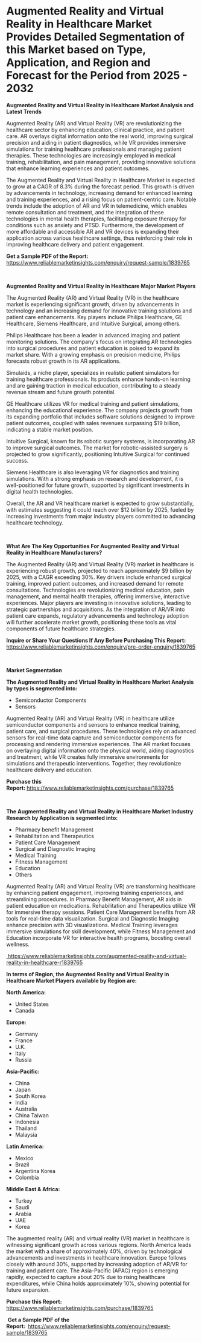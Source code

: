 <p><h1>Augmented Reality and Virtual Reality in Healthcare Market Provides Detailed Segmentation of this Market based on Type, Application, and Region and Forecast for the Period from 2025 - 2032</h1></p><p><strong>Augmented Reality and Virtual Reality in Healthcare Market Analysis and Latest Trends</strong></p>
<p><p>Augmented Reality (AR) and Virtual Reality (VR) are revolutionizing the healthcare sector by enhancing education, clinical practice, and patient care. AR overlays digital information onto the real world, improving surgical precision and aiding in patient diagnostics, while VR provides immersive simulations for training healthcare professionals and managing patient therapies. These technologies are increasingly employed in medical training, rehabilitation, and pain management, providing innovative solutions that enhance learning experiences and patient outcomes. </p><p>The Augmented Reality and Virtual Reality in Healthcare Market is expected to grow at a CAGR of 8.3% during the forecast period. This growth is driven by advancements in technology, increasing demand for enhanced learning and training experiences, and a rising focus on patient-centric care. Notable trends include the adoption of AR and VR in telemedicine, which enables remote consultation and treatment, and the integration of these technologies in mental health therapies, facilitating exposure therapy for conditions such as anxiety and PTSD. Furthermore, the development of more affordable and accessible AR and VR devices is expanding their application across various healthcare settings, thus reinforcing their role in improving healthcare delivery and patient engagement.</p></p>
<p><strong>Get a Sample PDF of the Report:&nbsp;</strong> <a href="https://www.reliablemarketinsights.com/enquiry/request-sample/1839765?utm_campaign=3267&utm_medium=2&utm_source=Github&utm_content=ia&utm_term=13042025&utm_id=augmented-reality-and-virtual-reality-in-healthcare">https://www.reliablemarketinsights.com/enquiry/request-sample/1839765</a></p>
<p>&nbsp;</p>
<p><strong>Augmented Reality and Virtual Reality in Healthcare Major Market Players</strong></p>
<p><p>The Augmented Reality (AR) and Virtual Reality (VR) in the healthcare market is experiencing significant growth, driven by advancements in technology and an increasing demand for innovative training solutions and patient care enhancements. Key players include Philips Healthcare, GE Healthcare, Siemens Healthcare, and Intuitive Surgical, among others.</p><p>Philips Healthcare has been a leader in advanced imaging and patient monitoring solutions. The company's focus on integrating AR technologies into surgical procedures and patient education is poised to expand its market share. With a growing emphasis on precision medicine, Philips forecasts robust growth in its AR applications.</p><p>Simulaids, a niche player, specializes in realistic patient simulators for training healthcare professionals. Its products enhance hands-on learning and are gaining traction in medical education, contributing to a steady revenue stream and future growth potential.</p><p>GE Healthcare utilizes VR for medical training and patient simulations, enhancing the educational experience. The company projects growth from its expanding portfolio that includes software solutions designed to improve patient outcomes, coupled with sales revenues surpassing $19 billion, indicating a stable market position.</p><p>Intuitive Surgical, known for its robotic surgery systems, is incorporating AR to improve surgical outcomes. The market for robotic-assisted surgery is projected to grow significantly, positioning Intuitive Surgical for continued success.</p><p>Siemens Healthcare is also leveraging VR for diagnostics and training simulations. With a strong emphasis on research and development, it is well-positioned for future growth, supported by significant investments in digital health technologies.</p><p>Overall, the AR and VR healthcare market is expected to grow substantially, with estimates suggesting it could reach over $12 billion by 2025, fueled by increasing investments from major industry players committed to advancing healthcare technology.</p></p>
<p>&nbsp;</p>
<p><strong>What Are The Key Opportunities For Augmented Reality and Virtual Reality in Healthcare Manufacturers?</strong></p>
<p><p>The Augmented Reality (AR) and Virtual Reality (VR) market in healthcare is experiencing robust growth, projected to reach approximately $9 billion by 2025, with a CAGR exceeding 30%. Key drivers include enhanced surgical training, improved patient outcomes, and increased demand for remote consultations. Technologies are revolutionizing medical education, pain management, and mental health therapies, offering immersive, interactive experiences. Major players are investing in innovative solutions, leading to strategic partnerships and acquisitions. As the integration of AR/VR into patient care expands, regulatory advancements and technology adoption will further accelerate market growth, positioning these tools as vital components of future healthcare strategies.</p></p>
<p><strong>Inquire or Share Your Questions If Any Before Purchasing This Report:</strong> <a href="https://www.reliablemarketinsights.com/enquiry/pre-order-enquiry/1839765?utm_campaign=3267&utm_medium=2&utm_source=Github&utm_content=ia&utm_term=13042025&utm_id=augmented-reality-and-virtual-reality-in-healthcare">https://www.reliablemarketinsights.com/enquiry/pre-order-enquiry/1839765</a></p>
<p>&nbsp;</p>
<p><strong>Market Segmentation</strong></p>
<p><strong>The Augmented Reality and Virtual Reality in Healthcare Market Analysis by types is segmented into:</strong></p>
<p><ul><li>Semiconductor Components</li><li>Sensors</li></ul></p>
<p><p>Augmented Reality (AR) and Virtual Reality (VR) in healthcare utilize semiconductor components and sensors to enhance medical training, patient care, and surgical procedures. These technologies rely on advanced sensors for real-time data capture and semiconductor components for processing and rendering immersive experiences. The AR market focuses on overlaying digital information onto the physical world, aiding diagnostics and treatment, while VR creates fully immersive environments for simulations and therapeutic interventions. Together, they revolutionize healthcare delivery and education.</p></p>
<p><strong>Purchase this Report:&nbsp;</strong><a href="https://www.reliablemarketinsights.com/purchase/1839765?utm_campaign=3267&utm_medium=2&utm_source=Github&utm_content=ia&utm_term=13042025&utm_id=augmented-reality-and-virtual-reality-in-healthcare">https://www.reliablemarketinsights.com/purchase/1839765</a></p>
<p>&nbsp;</p>
<p><strong>The Augmented Reality and Virtual Reality in Healthcare Market Industry Research by Application is segmented into:</strong></p>
<p><ul><li>Pharmacy benefit Management</li><li>Rehabilitation and Therapeutics</li><li>Patient Care Management</li><li>Surgical and Diagnostic Imaging</li><li>Medical Training</li><li>Fitness Management</li><li>Education</li><li>Others</li></ul></p>
<p><p>Augmented Reality (AR) and Virtual Reality (VR) are transforming healthcare by enhancing patient engagement, improving training experiences, and streamlining procedures. In Pharmacy Benefit Management, AR aids in patient education on medications. Rehabilitation and Therapeutics utilize VR for immersive therapy sessions. Patient Care Management benefits from AR tools for real-time data visualization. Surgical and Diagnostic Imaging enhance precision with 3D visualizations. Medical Training leverages immersive simulations for skill development, while Fitness Management and Education incorporate VR for interactive health programs, boosting overall wellness.</p></p>
<p><a href="https://www.reliablemarketinsights.com/augmented-reality-and-virtual-reality-in-healthcare-r1839765?utm_campaign=3267&utm_medium=2&utm_source=Github&utm_content=ia&utm_term=13042025&utm_id=augmented-reality-and-virtual-reality-in-healthcare">&nbsp;https://www.reliablemarketinsights.com/augmented-reality-and-virtual-reality-in-healthcare-r1839765</a></p>
<p><strong>In terms of Region, the Augmented Reality and Virtual Reality in Healthcare Market Players available by Region are:</strong></p>
<p>
    <p> <strong> North America: </strong>
        <ul>
            <li>United States</li>
            <li>Canada</li>
        </ul>
        </p> 
    <p> <strong> Europe: </strong>
        <ul>
            <li>Germany</li>
            <li>France</li>
            <li>U.K.</li>
            <li>Italy</li>
            <li>Russia</li>
        </ul>
        </p> 
    <p> <strong> Asia-Pacific: </strong>
        <ul>
            <li>China</li>
            <li>Japan</li>
            <li>South Korea</li>
            <li>India</li>
            <li>Australia</li>
            <li>China Taiwan</li>
            <li>Indonesia</li>
            <li>Thailand</li>
            <li>Malaysia</li>
        </ul>
        </p> 
    <p> <strong> Latin America: </strong>
        <ul>
            <li>Mexico</li>
            <li>Brazil</li>
            <li>Argentina Korea</li>
            <li>Colombia</li>
        </ul>
        </p> 
    <p> <strong> Middle East & Africa: </strong>
        <ul>
            <li>Turkey</li>
            <li>Saudi</li>
            <li>Arabia</li>
            <li>UAE</li>
            <li>Korea</li>
        </ul>
    </p>
    </p>
<p><p>The augmented reality (AR) and virtual reality (VR) market in healthcare is witnessing significant growth across various regions. North America leads the market with a share of approximately 40%, driven by technological advancements and investments in healthcare innovation. Europe follows closely with around 30%, supported by increasing adoption of AR/VR for training and patient care. The Asia-Pacific (APAC) region is emerging rapidly, expected to capture about 20% due to rising healthcare expenditures, while China holds approximately 10%, showing potential for future expansion.</p></p>
<p><strong>Purchase this Report: </strong><a href="https://www.reliablemarketinsights.com/purchase/1839765?utm_campaign=3267&utm_medium=2&utm_source=Github&utm_content=ia&utm_term=13042025&utm_id=augmented-reality-and-virtual-reality-in-healthcare">https://www.reliablemarketinsights.com/purchase/1839765</a></p>
<p>&nbsp;<strong>Get a Sample PDF of the Report:&nbsp;&nbsp;</strong><a href="https://www.reliablemarketinsights.com/enquiry/request-sample/1839765?utm_campaign=3267&utm_medium=2&utm_source=Github&utm_content=ia&utm_term=13042025&utm_id=augmented-reality-and-virtual-reality-in-healthcare">https://www.reliablemarketinsights.com/enquiry/request-sample/1839765</a></p>
<p><strong></strong></p>
<p><p></p><p></p><p></p></p>